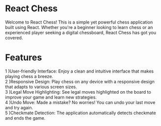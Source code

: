 # React Chess
Welcome to React Chess! This is a simple yet powerful chess application built using React. Whether you're a beginner looking to learn chess or an experienced player seeking a digital chessboard, React Chess has got you covered.
# Features

1 )User-friendly Interface: Enjoy a clean and intuitive interface that makes playing chess a breeze.<br>
2 )Responsive Design: Play chess on any device with a responsive design that adapts to various screen sizes.<br>
3 )Legal Move Highlighting: See legal moves highlighted on the board to improve your game and learn new strategies.<br>
4 )Undo Move: Made a mistake? No worries! You can undo your last move and try again.<br>
5 )Checkmate Detection: The application automatically detects checkmate and ends the game.<br>
